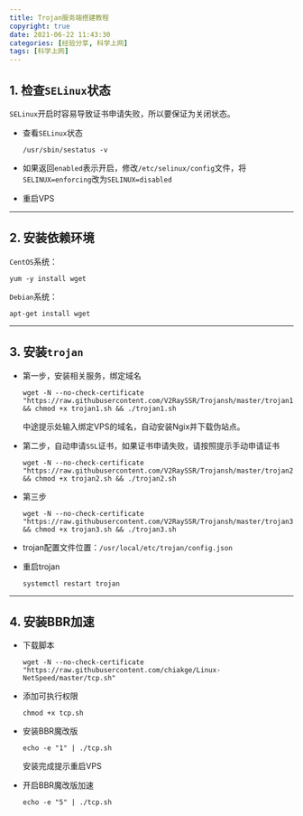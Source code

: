```yaml
---
title: Trojan服务端搭建教程
copyright: true
date: 2021-06-22 11:43:30
categories: [经验分享, 科学上网]
tags: [科学上网]
---
```




## 1. 检查`SELinux`状态

`SELinux`开启时容易导致证书申请失败，所以要保证为关闭状态。

- 查看`SELinux`状态

  ```
  /usr/sbin/sestatus -v
  ```

- 如果返回`enabled`表示开启，修改`/etc/selinux/config`文件，将`SELINUX=enforcing`改为`SELINUX=disabled`

- 重启VPS



***

## 2. 安装依赖环境

`CentOS`系统：

```
yum -y install wget
```



`Debian`系统：

```
apt-get install wget
```





***

## 3. 安装`trojan`

- 第一步，安装相关服务，绑定域名

  ```
  wget -N --no-check-certificate "https://raw.githubusercontent.com/V2RaySSR/Trojansh/master/trojan1.sh" && chmod +x trojan1.sh && ./trojan1.sh
  ```

  中途提示处输入绑定VPS的域名，自动安装Ngix并下载伪站点。

- 第二步，自动申请`SSL`证书，如果证书申请失败，请按照提示手动申请证书

  ```
  wget -N --no-check-certificate "https://raw.githubusercontent.com/V2RaySSR/Trojansh/master/trojan2.sh" && chmod +x trojan2.sh && ./trojan2.sh
  ```

- 第三步

  ```
  wget -N --no-check-certificate "https://raw.githubusercontent.com/V2RaySSR/Trojansh/master/trojan3.sh" && chmod +x trojan3.sh && ./trojan3.sh
  ```

- trojan配置文件位置：`/usr/local/etc/trojan/config.json`

- 重启trojan

  ```
  systemctl restart trojan
  ```



***

## 4. 安装BBR加速

- 下载脚本

  ```
  wget -N --no-check-certificate "https://raw.githubusercontent.com/chiakge/Linux-NetSpeed/master/tcp.sh"
  ```

- 添加可执行权限

  ```
  chmod +x tcp.sh
  ```

- 安装BBR魔改版

  ```
  echo -e "1" | ./tcp.sh
  ```

  安装完成提示重启VPS

- 开启BBR魔改版加速

  ```
  echo -e "5" | ./tcp.sh
  ```

  